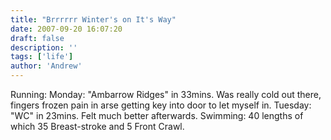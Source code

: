 ```yaml
---
title: "Brrrrrr Winter's on It's Way"
date: 2007-09-20 16:07:20
draft: false
description: ''
tags: ['life']
author: 'Andrew'
---
```


Running: Monday: "Ambarrow Ridges" in 33mins. Was really cold out there, fingers frozen pain in arse getting key into door to let myself in. Tuesday: "WC" in 23mins. Felt much better afterwards. Swimming: 40 lengths of which 35 Breast-stroke and 5 Front Crawl.
